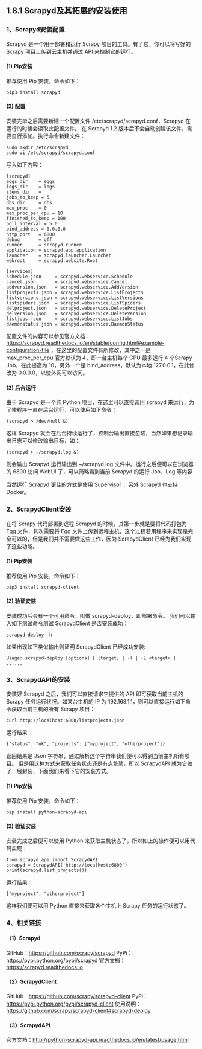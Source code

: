 ## 1.8.1 Scrapyd及其拓展的安装使用

### 1、Scrapyd安装配置
Scrapyd 是一个用于部署和运行 Scrapy 项目的工具。有了它，你可以将写好的 Scrapy 项目上传到云主机并通过 API 来控制它的运行。

#### (1) Pip安装
推荐使用 Pip 安装，命令如下：

`pip3 install scrapyd`

#### (2) 配置
安装完毕之后需要新建一个配置文件 /etc/scrapyd/scrapyd.conf，Scrapyd 在运行的时候会读取此配置文件。
在 Scrapyd 1.2 版本后不会自动创建该文件，需要自行添加。执行命令新建文件：

```
sudo mkdir /etc/scrapyd
sudo vi /etc/scrapyd/scrapyd.conf
```

写入如下内容：

```
[scrapyd]
eggs_dir    = eggs
logs_dir    = logs
items_dir   =
jobs_to_keep = 5
dbs_dir     = dbs
max_proc    = 0
max_proc_per_cpu = 10
finished_to_keep = 100
poll_interval = 5.0
bind_address = 0.0.0.0
http_port   = 6800
debug       = off
runner      = scrapyd.runner
application = scrapyd.app.application
launcher    = scrapyd.launcher.Launcher
webroot     = scrapyd.website.Root

[services]
schedule.json     = scrapyd.webservice.Schedule
cancel.json       = scrapyd.webservice.Cancel
addversion.json   = scrapyd.webservice.AddVersion
listprojects.json = scrapyd.webservice.ListProjects
listversions.json = scrapyd.webservice.ListVersions
listspiders.json  = scrapyd.webservice.ListSpiders
delproject.json   = scrapyd.webservice.DeleteProject
delversion.json   = scrapyd.webservice.DeleteVersion
listjobs.json     = scrapyd.webservice.ListJobs
daemonstatus.json = scrapyd.webservice.DaemonStatus
```

配置文件的内容可以参见官方文档：https://scrapyd.readthedocs.io/en/stable/config.html#example-configuration-file ，在这里的配置文件有所修改，其中之一是 max_proc_per_cpu 官方默认为 4，即一台主机每个 CPU 最多运行 4 个Scrapy Job，在此提高为 10，另外一个是 bind_address，默认为本地 127.0.0.1，在此修改为 0.0.0.0，以使外网可以访问。

#### (3) 后台运行
由于 Scrapyd 是一个纯 Python 项目，在这里可以直接调用 scrapyd 来运行，为了使程序一直在后台运行，可以使用如下命令：

`(scrapyd > /dev/null &)`

这样 Scrapyd 就会在后台持续运行了，控制台输出直接忽略，当然如果想记录输出日志可以修改输出目标，如：

`(scrapyd > ~/scrapyd.log &)`

则会输出 Scrapyd 运行输出到 ~/scrapyd.log 文件中。运行之后便可以在浏览器的 6800 访问 WebUI 了，可以简略看到当前 Scrapyd 的运行 Job、Log 等内容

当然运行 Scrapyd 更佳的方式是使用 Supervisor ，另外 Scrapyd 也支持 Docker。

### 2、ScrapydClient安装
在将 Scrapy 代码部署到远程 Scrapyd 的时候，其第一步就是要将代码打包为 Egg 文件，其次需要将 Egg 文件上传到远程主机，这个过程若用程序来实现是完全可以的，但是我们并不需要做这些工作，因为 ScrapydClient 已经为我们实现了这些功能。

#### (1) Pip安装
推荐使用 Pip 安装，命令如下：

`pip3 install scrapyd-client`

#### (2) 验证安装
安装成功后会有一个可用命令，叫做 scrapyd-deploy，即部署命令。
我们可以输入如下测试命令测试 ScrapydClient 是否安装成功：

`scrapyd-deploy -h`

如果出现如下类似输出则证明 ScrapydClient 已经成功安装:

```
Usage: scrapyd-deploy [options] [ [target] | -l | -L <target> ]
......
```
### 3、ScrapydAPI的安装
安装好 Scrapyd 之后，我们可以直接请求它提供的 API 即可获取当前主机的 Scrapy 任务运行状况。如某台主机的 IP 为 192.168.1.1，则可以直接运行如下命令获取当前主机的所有 Scrapy 项目：

`curl http://localhost:6800/listprojects.json`

运行结果：

`{"status": "ok", "projects": ["myproject", "otherproject"]}`

返回结果是 Json 字符串，通过解析这个字符串我们便可以得到当前主机所有项目。
但是用这种方式来获取任务状态还是有点繁琐，所以 ScrapydAPI 就为它做了一层封装，下面我们来看下它的安装方式。

#### (1) Pip安装
推荐使用 Pip 安装，命令如下：

`pip install python-scrapyd-api`

#### (2) 验证安装
安装完成之后便可以使用 Python 来获取主机状态了，所以如上的操作便可以用代码实现：

```
from scrapyd_api import ScrapydAPI
scrapyd = ScrapydAPI('http://localhost:6800')
print(scrapyd.list_projects())
```

运行结果：

`["myproject", "otherproject"]`

这样我们便可以用 Python 直接来获取各个主机上 Scrapy 任务的运行状态了。

### 4、相关链接
#### （1）Scrapyd
GitHub：https://github.com/scrapy/scrapyd
PyPi：https://pypi.python.org/pypi/scrapyd
官方文档：https://scrapyd.readthedocs.io

#### （2）ScrapydClient
GitHub：https://github.com/scrapy/scrapyd-client
PyPi：https://pypi.python.org/pypi/scrapyd-client
使用说明：https://github.com/scrapy/scrapyd-client#scrapyd-deploy

#### （3）ScrapydAPI
官方文档：http://python-scrapyd-api.readthedocs.io/en/latest/usage.html